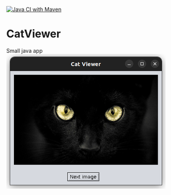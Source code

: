 [![Java CI with Maven](https://github.com/Mariapori/CatViewer/actions/workflows/maven.yml/badge.svg)](https://github.com/Mariapori/CatViewer/actions/workflows/maven.yml)
# CatViewer
Small java app
![CatViewer on Ubuntu](https://github.com/Mariapori/CatViewer/blob/master/image.png)
